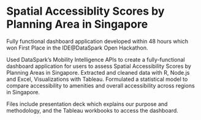 # Spatial Accessiblity Scores by Planning Area in Singapore
Fully functional dashboard application developed within 48 hours which won First Place in the IDE@DataSpark Open Hackathon.

Used DataSpark’s Mobility Intelligence APIs to create a fully-functional dashboard application for users to assess Spatial Accessibility Scores by Planning Areas in Singapore. Extracted and cleaned data with R, Node.js and Excel, Visualizations with Tableau. Formulated a statistical model to compare accessibility to amenities and overall accessibility across regions in Singapore.

Files include presentation deck which explains our purpose and methodology, and the Tableau workbooks to access the dashboard.

